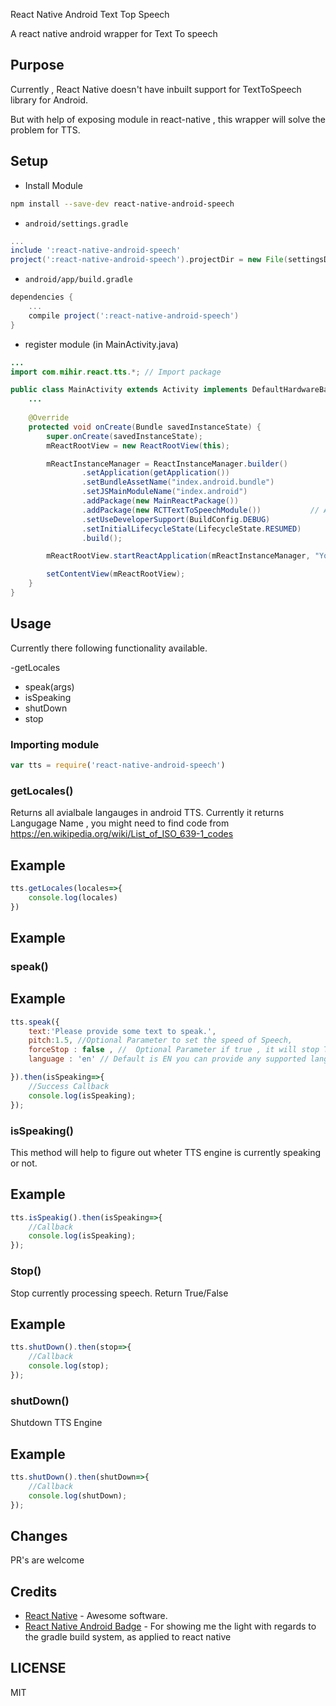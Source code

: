 React Native Android Text Top Speech

A react native android wrapper for Text To speech

## Purpose 

Currently , React Native doesn't have inbuilt support for TextToSpeech library for Android.

But with help of exposing module in react-native , this wrapper will solve the problem for TTS.

## Setup

* Install Module

```bash
npm install --save-dev react-native-android-speech
```

* `android/settings.gradle`

```gradle
...
include ':react-native-android-speech'
project(':react-native-android-speech').projectDir = new File(settingsDir, '../node_modules/react-native-android-speech')
```

* `android/app/build.gradle`

```gradle
dependencies {
	...
	compile project(':react-native-android-speech')
}
```

* register module (in MainActivity.java)

```java
...
import com.mihir.react.tts.*; // Import package

public class MainActivity extends Activity implements DefaultHardwareBackBtnHandler {
	...
	
    @Override
    protected void onCreate(Bundle savedInstanceState) {
        super.onCreate(savedInstanceState);
        mReactRootView = new ReactRootView(this);

        mReactInstanceManager = ReactInstanceManager.builder()
                .setApplication(getApplication())
                .setBundleAssetName("index.android.bundle")
                .setJSMainModuleName("index.android")
                .addPackage(new MainReactPackage())
                .addPackage(new RCTTextToSpeechModule())           // Add any extra modules here
                .setUseDeveloperSupport(BuildConfig.DEBUG)
                .setInitialLifecycleState(LifecycleState.RESUMED)
                .build();

        mReactRootView.startReactApplication(mReactInstanceManager, "YourProject", null);

        setContentView(mReactRootView);
    }	
}
```

## Usage

Currently there following functionality available.

-getLocales
- speak(args)
- isSpeaking
- shutDown
- stop


### Importing module


```js
var tts = require('react-native-android-speech')

```

### getLocales()
Returns all avialbale langauges in android TTS. Currently it returns Langugage Name , you might need to find code from https://en.wikipedia.org/wiki/List_of_ISO_639-1_codes


## Example 

```js
tts.getLocales(locales=>{
    console.log(locales)
})
```
## Example 
### speak()

## Example

```js
tts.speak({
    text:'Please provide some text to speak.',
    pitch:1.5, //Optional Parameter to set the speed of Speech,
    forceStop : false , //  Optional Parameter if true , it will stop TTS if it is already in process
    language : 'en' // Default is EN you can provide any supported lang by TTS

}).then(isSpeaking=>{
    //Success Callback
    console.log(isSpeaking);
});

```

### isSpeaking()

This method will help to figure out wheter TTS engine is currently speaking or not.

## Example

```js
tts.isSpeakig().then(isSpeaking=>{
    //Callback
    console.log(isSpeaking);
});

```

### Stop()

Stop currently processing speech. Return True/False

## Example

```js
tts.shutDown().then(stop=>{
    //Callback 
    console.log(stop);
});

```

### shutDown()

Shutdown TTS Engine

## Example

```js
tts.shutDown().then(shutDown=>{
    //Callback 
    console.log(shutDown);
});

```

## Changes
PR's are welcome

## Credits
* [React Native](https://facebook.github.io/react-native/) - Awesome software.
* [React Native Android Badge](https://github.com/jhen0409/react-native-android-badge) - For showing me the light with regards to the gradle build system, as applied to react native

## LICENSE

MIT
